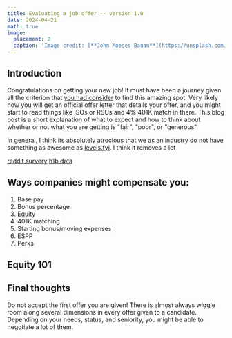 ```yaml
---
title: Evaluating a job offer -- version 1.0
date: 2024-04-21
math: true
image:
  placement: 2
  caption: 'Image credit: [**John Moeses Bauan**](https://unsplash.com/photos/OGZtQF8iC0g)'
---
```


## Introduction
Congratulations on getting your new job! It must have been a journey given all the criterion that [you had consider](https://msultan.github.io/post/20240421_job_hunting_p1/) to find this amazing spot. Very likely now you will get an official offer letter that details your offer, and you might start to read things like ISOs or RSUs and 4% 401K match in there. This blog post is a short explanation of what to expect and how to think about whether or not what you are getting is "fair", "poor", or "generous" 

In general, I think its absolutely atrocious that we as an industry do not have something as awesome as [levels.fyi](https://www.levels.fyi/?compare=Google,Facebook,Salesforce&track=Software%20Engineer). I think it removes a lot 
 
[reddit survery](https://docs.google.com/spreadsheets/d/1G0FmJhkOME_sv66hWmhnZS5qR2KMTY7nzkxksv46bfk/edit)
[h1b data](https://h1bdata.info/index.php?em=merck&job=&city=&year=2023)


## Ways companies might compensate you: 
1. Base pay
2. Bonus percentage
3. Equity 
4. 401K matching 
5. Starting bonus/moving expenses 
6. ESPP  
7. Perks 

## Equity 101

## Final thoughts 
Do not accept the first offer you are given! There is almost always wiggle room along several dimensions in every offer given to a candidate. Depending on your needs, status, and seniority, you might be able to negotiate a lot of them. 


